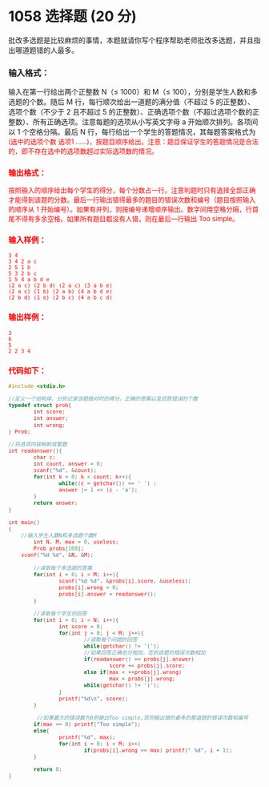 # 1058 选择题 (20 分)
批改多选题是比较麻烦的事情，本题就请你写个程序帮助老师批改多选题，并且指出哪道题错的人最多。
### 输入格式：
输入在第一行给出两个正整数 N（≤ 1000）和 M（≤ 100），分别是学生人数和多选题的个数。随后 M 行，每行顺次给出一道题的满分值（不超过 5 的正整数）、选项个数（不少于 2 且不超过 5 的正整数）、正确选项个数（不超过选项个数的正整数）、所有正确选项。注意每题的选项从小写英文字母 a 开始顺次排列。各项间以 1 个空格分隔。最后 N 行，每行给出一个学生的答题情况，其每题答案格式为 <font color = "red" size = "2px">(选中的选项个数 选项1 ……)，按题目顺序给出。注意：题目保证学生的答题情况是合法的，即不存在选中的选项数超过实际选项数的情况。
### 输出格式：
按照输入的顺序给出每个学生的得分，每个分数占一行。注意判题时只有选择全部正确才能得到该题的分数。最后一行输出错得最多的题目的错误次数和编号（题目按照输入的顺序从 1 开始编号）。如果有并列，则按编号递增顺序输出。数字间用空格分隔，行首尾不得有多余空格。如果所有题目都没有人错，则在最后一行输出 Too simple。
### 输入样例：
```
3 4 
3 4 2 a c
2 5 1 b
5 3 2 b c
1 5 4 a b d e
(2 a c) (2 b d) (2 a c) (3 a b e)
(2 a c) (1 b) (2 a b) (4 a b d e)
(2 b d) (1 e) (2 b c) (4 a b c d)
```
### 输出样例：
```
3
6
5
2 2 3 4
```
### 代码如下：
```c
#include <stdio.h>

//定义一个结构体，分别记录该题做对时的得分，正确的答案以及回答错误的个数 
typedef struct prob{
        int score;
        int answer;
        int wrong;
} Prob;

//将选项内容映射成整数 
int readanswer(){
        char c;
        int count, answer = 0;
        scanf("%d", &count);
        for(int k = 0; k < count; k++){
                while((c = getchar()) == ' ') ;
                answer |= 1 << (c - 'a');
        }
        return answer;
}

int main()
{
    //输入学生人数N和多选题个数M 
        int N, M, max = 0, useless;
        Prob probs[100];
    scanf("%d %d", &N, &M);
        
        //读取每个多选题的答案
        for(int i = 0; i < M; i++){
                scanf("%d %d", &probs[i].score, &useless);
                probs[i].wrong = 0;
                probs[i].answer = readanswer();
        }

        //读取每个学生的回答 
        for(int i = 0; i < N; i++){
                int score = 0;
                for(int j = 0; j < M; j++){
                        //读取每个问题的回答 
                        while(getchar() != '(');
                        //如果回答正确总分相加，否则该题的错误次数相加 
                        if(readanswer() == probs[j].answer)
                                score += probs[j].score;
                        else if(max < ++probs[j].wrong)
                                max = probs[j].wrong;
                        while(getchar() != ')');
                }
                printf("%d\n", score);
        }

         //如果最大的错误数为0则输出Too simple,否则输出错的最多的那道题的错误次数和编号 
        if(max == 0) printf("Too simple");
        else{
                printf("%d", max);
                for(int i = 0; i < M; i++)
                        if(probs[i].wrong == max) printf(" %d", i + 1);
        }

        return 0;
}
```